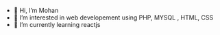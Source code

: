 - 👋 Hi, I’m Mohan 
- 👀 I’m interested in web developement using PHP, MYSQL , HTML, CSS
- 🌱 I’m currently learning reactjs

<!---
mohanc1989/mohanc1989 is a ✨ special ✨ repository because its `README.md` (this file) appears on your GitHub profile.
You can click the Preview link to take a look at your changes.
--->
